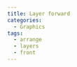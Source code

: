 ```yaml
---
title: Layer forward
categories:
  - Graphics
tags:
  - arrange
  - layers
  - front
---
```

